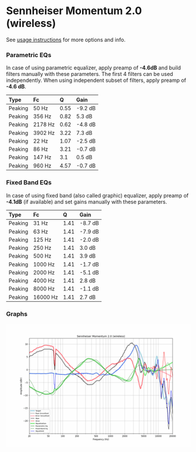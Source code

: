 # Sennheiser Momentum 2.0 (wireless)
See [usage instructions](https://github.com/jaakkopasanen/AutoEq#usage) for more options and info.

### Parametric EQs
In case of using parametric equalizer, apply preamp of **-4.6dB** and build filters manually
with these parameters. The first 4 filters can be used independently.
When using independent subset of filters, apply preamp of **-4.6 dB**.

| Type    | Fc      |    Q | Gain    |
|:--------|:--------|:-----|:--------|
| Peaking | 50 Hz   | 0.55 | -9.2 dB |
| Peaking | 356 Hz  | 0.82 | 5.3 dB  |
| Peaking | 2178 Hz | 0.62 | -4.8 dB |
| Peaking | 3902 Hz | 3.22 | 7.3 dB  |
| Peaking | 22 Hz   | 1.07 | -2.5 dB |
| Peaking | 86 Hz   | 3.21 | -0.7 dB |
| Peaking | 147 Hz  | 3.1  | 0.5 dB  |
| Peaking | 960 Hz  | 4.57 | -0.7 dB |

### Fixed Band EQs
In case of using fixed band (also called graphic) equalizer, apply preamp of **-4.1dB**
(if available) and set gains manually with these parameters.

| Type    | Fc       |    Q | Gain    |
|:--------|:---------|:-----|:--------|
| Peaking | 31 Hz    | 1.41 | -8.7 dB |
| Peaking | 63 Hz    | 1.41 | -7.9 dB |
| Peaking | 125 Hz   | 1.41 | -2.0 dB |
| Peaking | 250 Hz   | 1.41 | 3.0 dB  |
| Peaking | 500 Hz   | 1.41 | 3.9 dB  |
| Peaking | 1000 Hz  | 1.41 | -1.7 dB |
| Peaking | 2000 Hz  | 1.41 | -5.1 dB |
| Peaking | 4000 Hz  | 1.41 | 2.8 dB  |
| Peaking | 8000 Hz  | 1.41 | -1.1 dB |
| Peaking | 16000 Hz | 1.41 | 2.7 dB  |

### Graphs
![](./Sennheiser%20Momentum%202.0%20(wireless).png)